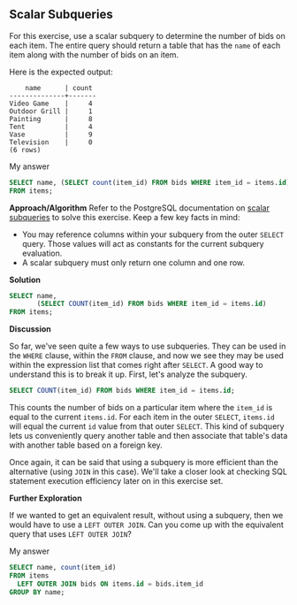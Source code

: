 ## Scalar Subqueries

For this exercise, use a scalar subquery to determine the number of bids on each item. The entire query should return a table that has the `name` of each item along with the number of bids on an item.

Here is the expected output:
```plaintext
    name      | count
--------------+-------
Video Game    |     4
Outdoor Grill |     1
Painting      |     8
Tent          |     4
Vase          |     9
Television    |     0
(6 rows)
```

My answer
```sql
SELECT name, (SELECT count(item_id) FROM bids WHERE item_id = items.id)
FROM items;
```

**Approach/Algorithm**
Refer to the PostgreSQL documentation on [scalar subqueries](https://www.postgresql.org/docs/9.5/sql-expressions.html#SQL-SYNTAX-SCALAR-SUBQUERIES) to solve this exercise. Keep a few key facts in mind:
- You may reference columns within your subquery from the outer `SELECT` query. Those values will act as constants for the current subquery evaluation.
- A scalar subquery must only return one column and one row.


**Solution**
```sql
SELECT name,
       (SELECT COUNT(item_id) FROM bids WHERE item_id = items.id)
FROM items;
```

**Discussion**

So far, we've seen quite a few ways to use subqueries. They can be used in the `WHERE` clause, within the `FROM` clause, and now we see they may be used within the expression list that comes right after `SELECT`. A good way to understand this is to break it up. First, let's analyze the subquery.

```sql
SELECT COUNT(item_id) FROM bids WHERE item_id = items.id;
```

This counts the number of bids on a particular item where the `item_id` is equal to the current `items.id`. For each item in the outer `SELECT`, `items.id` will equal the current `id` value from that outer `SELECT`. This kind of subquery lets us conveniently query another table and then associate that table's data with another table based on a foreign key.

Once again, it can be said that using a subquery is more efficient than the alternative (using `JOIN` in this case). We'll take a closer look at checking SQL statement execution efficiency later on in this exercise set.

**Further Exploration**

If we wanted to get an equivalent result, without using a subquery, then we would have to use a `LEFT OUTER JOIN`. Can you come up with the equivalent query that uses `LEFT OUTER JOIN`?

My answer
```sql
SELECT name, count(item_id)
FROM items
  LEFT OUTER JOIN bids ON items.id = bids.item_id
GROUP BY name;
```

